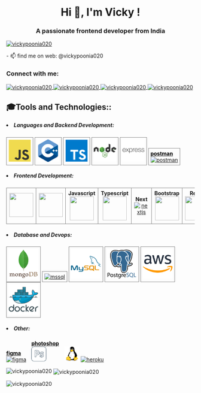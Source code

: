 <h1 align="center">Hi 👋, I'm Vicky !</h1>
<h3 align="center">A passionate frontend developer from India</h3>
<!-- <p align="left"><img src="https://komarev.com/ghpvc/?username=vickypoonia020&label=Profile%20views&color=0e75b6&style=flat" alt="vickypoonia020" /></p> -->
<!-- <p align="left"><a href="https://github.com/ryo-ma/github-profile-trophy"><img src="https://github-profile-trophy.vercel.app/?username=vickypoonia020" alt="vickypoonia020" /></a></p> -->
<p align="left">
  <a href="https://twitter.com/vickypoonia020" target="blank">
    <img src="https://img.shields.io/twitter/follow/vickypoonia020?logo=twitter&style=for-the-badge" alt="vickypoonia020" />
  </a>
</p>
<!-- - 🔭 I’m currently working on [JustBaked](https://justbaked.netlify.app/)

- 🌱 I’m currently learning **DSA, graphql, ReactNative** --> - 👨‍💻 All of my projects are available at [https://portfolioo-websitee.netlify.app/](https://portfolioo-websitee.netlify.app/)
<!-- - 💬 Ask me about **Nextjs, Reactjs, Nodejs, Redux !** --> - 📫 find me on web: @vickypoonia020
<!-- - 📄 Know about my experiences [https://portfolioo-websitee.netlify.app/](https://portfolioo-websitee.netlify.app/) -->
<h3 align="left">Connect with me:</h3>
<p align="left">
  <a href="https://twitter.com/vickypoonia020" target="blank">
    <img align="center" src="https://raw.githubusercontent.com/rahuldkjain/github-profile-readme-generator/master/src/images/icons/Social/twitter.svg" alt="vickypoonia020" height="30" width="40" />
  </a>
  <a href="https://linkedin.com/in/vickypoonia020" target="blank">
    <img align="center" src="https://raw.githubusercontent.com/rahuldkjain/github-profile-readme-generator/master/src/images/icons/Social/linked-in-alt.svg" alt="vickypoonia020" height="30" width="40" />
  </a>
  <a href="https://instagram.com/vickypoonia020" target="blank">
    <img align="center" src="https://raw.githubusercontent.com/rahuldkjain/github-profile-readme-generator/master/src/images/icons/Social/instagram.svg" alt="vickypoonia020" height="30" width="40" />
  </a>
  <a href="https://www.leetcode.com/vickypoonia020" target="blank">
    <img align="center" src="https://raw.githubusercontent.com/rahuldkjain/github-profile-readme-generator/master/src/images/icons/Social/leet-code.svg" alt="vickypoonia020" height="30" width="40" />
  </a>
</p>
<h2 align="left">🎓Tools and Technologies::</h2>
<p align="left">
<h5 align="left"><li>Languages and Backend Development:</li></h5>
<a href="https://developer.mozilla.org/en-US/docs/Web/JavaScript" target="_blank" rel="noreferrer" style="border: 1px solid grey; padding: 5px; display: inline-block; margin: 0; margin-right: 0;">
  <img src="https://raw.githubusercontent.com/devicons/devicon/master/icons/javascript/javascript-original.svg" alt="javascript" width="60" height="60" />
</a>
<a href="https://www.w3schools.com/cpp/" target="_blank" rel="noreferrer" style="border: 1px solid grey; padding: 5px; display: inline-block; margin: 0; margin-right: 0;">
  <img src="https://raw.githubusercontent.com/devicons/devicon/master/icons/cplusplus/cplusplus-original.svg" alt="cplusplus" width="60" height="60" />
</a>
<a href="https://www.typescriptlang.org/" target="_blank" rel="noreferrer" style="border: 1px solid grey; padding: 5px; display: inline-block; margin: 0; margin-right: 0;">
  <img src="https://raw.githubusercontent.com/devicons/devicon/master/icons/typescript/typescript-original.svg" alt="typescript" width="60" height="60" />
</a>
<a href="https://nodejs.org" target="_blank" rel="noreferrer" style="border: 1px solid grey; padding: 5px; display: inline-block; margin: 0; margin-right: 0;">
  <img src="https://raw.githubusercontent.com/devicons/devicon/master/icons/nodejs/nodejs-original-wordmark.svg" alt="nodejs" width="60" height="60" />
</a>
<a href="https://expressjs.com" target="_blank" rel="noreferrer" style="border: 1px solid grey; padding: 5px; display: inline-block; margin: 0; margin-right: 0;">
  <img src="https://raw.githubusercontent.com/devicons/devicon/master/icons/express/express-original-wordmark.svg" alt="express" width="60" height="60" />
</a>
<a href="https://postman.com" target="_blank" rel="noreferrer" style="border: 1px solid grey; padding: 5px; display: inline-block; margin: 0; margin-right: 0;">
<span align="center" style="color: black;"><strong>postman</strong></span><br>
  <img src="https://www.vectorlogo.zone/logos/getpostman/getpostman-icon.svg" alt="postman" width="35" height="37" />
</a>
</a>
<h5 align="left"><li>Frontend Development:</li></h5>
<table>
		<tbody>
			<tr>
				<td align="center" style=" border: 1px solid grey;">
					<a target="_blank" rel="noopener noreferrer nofollow"  href="https://camo.githubusercontent.com/0572484ad6374652d6df268459e452d0cc15eb7a854cd309ac551ef1c22aadab/68747470733a2f2f63646e2e737667706f726e2e636f6d2f6c6f676f732f68746d6c2d352e737667" ><img height="64px" width="64px" src="https://camo.githubusercontent.com/0572484ad6374652d6df268459e452d0cc15eb7a854cd309ac551ef1c22aadab/68747470733a2f2f63646e2e737667706f726e2e636f6d2f6c6f676f732f68746d6c2d352e737667" data-canonical-src="https://cdn.svgporn.com/logos/html-5.svg" style="max-width: 100%;"></a>
					</td>
				<td align="center" style=" border: 1px solid grey;">
					<a target="_blank" rel="noopener noreferrer nofollow" href="https://camo.githubusercontent.com/c1f5dc2448313016f31c281247e0f2b7b9afb61bfaa80e43f0affe0f98bb15a3/68747470733a2f2f63646e2e737667706f726e2e636f6d2f6c6f676f732f6373732d332e737667"><img height="64px" width="64px" src="https://camo.githubusercontent.com/c1f5dc2448313016f31c281247e0f2b7b9afb61bfaa80e43f0affe0f98bb15a3/68747470733a2f2f63646e2e737667706f726e2e636f6d2f6c6f676f732f6373732d332e737667" data-canonical-src="https://cdn.svgporn.com/logos/css-3.svg" style="max-width: 100%;"></a>
					</td>
				<td align="center" style=" border: 1px solid grey;">
					<span><strong>Javascript</strong></span><br>
					<a target="_blank" rel="noopener noreferrer nofollow" href="https://camo.githubusercontent.com/e8957fc08fb95fbe2110ae9dd1f3d0a8306d2dcbd922d42c0e556f369401d450/68747470733a2f2f63646e2e737667706f726e2e636f6d2f6c6f676f732f6a6176617363726970742e737667"><img height="64px" width="64px" src="https://camo.githubusercontent.com/e8957fc08fb95fbe2110ae9dd1f3d0a8306d2dcbd922d42c0e556f369401d450/68747470733a2f2f63646e2e737667706f726e2e636f6d2f6c6f676f732f6a6176617363726970742e737667" data-canonical-src="https://cdn.svgporn.com/logos/javascript.svg" style="max-width: 100%;"></a>
					</td>
				<td align="center" style=" border: 1px solid grey;">
					<span><strong>Typescript</strong></span><br>
					<a target="_blank" rel="noopener noreferrer nofollow" href="https://camo.githubusercontent.com/4993ff7fe46dd32135f0dd404c7dbb3ad71035433f4bb769514906dbf810943f/68747470733a2f2f63646e2e737667706f726e2e636f6d2f6c6f676f732f747970657363726970742e737667"><img height="64px" width="64px" src="https://camo.githubusercontent.com/4993ff7fe46dd32135f0dd404c7dbb3ad71035433f4bb769514906dbf810943f/68747470733a2f2f63646e2e737667706f726e2e636f6d2f6c6f676f732f747970657363726970742e737667" data-canonical-src="https://cdn.svgporn.com/logos/typescript.svg" style="max-width: 100%;"></a>
					</td>
				<td align="center" style=" border: 1px solid grey;">
					<span><strong>Next</strong></span><br>
                    <a href="https://nextjs.org/" target="_blank" rel="noreferrer" padding: 5px; display: inline-block; margin: 0; margin-right: 0;">
                    <img src="https://cdn.worldvectorlogo.com/logos/nextjs-2.svg" alt="nextjs" width="80" height="60" />
                    </a>
					</td>
				<td align="center" style=" border: 1px solid grey;">
					<span><strong>Bootstrap</strong></span><br>
					<a target="_blank" rel="noopener noreferrer nofollow" href="https://camo.githubusercontent.com/ea3c145923463699dc1bca226f1b1d3c0efbcb75217e858d64441f25709528a0/68747470733a2f2f63646e2e737667706f726e2e636f6d2f6c6f676f732f626f6f7473747261702e737667"><img height="64px" width="64px" src="https://camo.githubusercontent.com/ea3c145923463699dc1bca226f1b1d3c0efbcb75217e858d64441f25709528a0/68747470733a2f2f63646e2e737667706f726e2e636f6d2f6c6f676f732f626f6f7473747261702e737667" data-canonical-src="https://cdn.svgporn.com/logos/bootstrap.svg" style="max-width: 100%;"></a>
					</td>
				<td align="center" style=" border: 1px solid grey;">
					<span><strong>React</strong></span><br>
					<a target="_blank" rel="noopener noreferrer nofollow" href="https://camo.githubusercontent.com/c58210be26f471fb41ad12dff8c9700c1c4889c2840b1269b31307062ff2e305/68747470733a2f2f63646e2e737667706f726e2e636f6d2f6c6f676f732f72656163742e737667"><img height="64px" width="64px" src="https://camo.githubusercontent.com/c58210be26f471fb41ad12dff8c9700c1c4889c2840b1269b31307062ff2e305/68747470733a2f2f63646e2e737667706f726e2e636f6d2f6c6f676f732f72656163742e737667" data-canonical-src="https://cdn.svgporn.com/logos/react.svg" style="max-width: 100%;"></a>
					</td>
				<td align="center" style=" border: 1px solid grey;">
					<span><strong>Redux</strong></span><br>
					<a target="_blank" rel="noopener noreferrer nofollow" href="https://camo.githubusercontent.com/e67e6d25e9a59468bd73f49610b82807302b289f1283f7b7995edfd821f5110d/68747470733a2f2f63646e2e776f726c64766563746f726c6f676f2e636f6d2f6c6f676f732f72656475782e737667"><img height="64px" width="64px" src="https://camo.githubusercontent.com/e67e6d25e9a59468bd73f49610b82807302b289f1283f7b7995edfd821f5110d/68747470733a2f2f63646e2e776f726c64766563746f726c6f676f2e636f6d2f6c6f676f732f72656475782e737667" data-canonical-src="https://cdn.worldvectorlogo.com/logos/redux.svg" style="max-width: 100%;"></a>
					</td>
                <td align="center" style=" border: 1px solid grey;">
					<span><strong>tailwindcss</strong></span><br>
					<a href="https://tailwindcss.com/" target="_blank" rel="noreferrer" style=" padding: 5px; display: inline-block; margin: 0; margin-right: 0;">
                    <img src="https://www.vectorlogo.zone/logos/tailwindcss/tailwindcss-icon.svg" alt="tailwind" width="60" height="60" /></a>
					</td>
                <td align="center" style=" border: 1px solid grey;">
					<span><strong>webpack</strong></span><br>
					<a href="https://webpack.js.org" target="_blank" rel="noreferrer" style=" padding: 5px; display: inline-block; margin: 0; margin-right: 0;">
                    <img src="https://raw.githubusercontent.com/devicons/devicon/d00d0969292a6569d45b06d3f350f463a0107b0d/icons/webpack/webpack-original-wordmark.svg" alt="webpack" width="60" height="60" />
                    </a>
					</td>
			</tr>
		</tbody>
	</table>
<!-- 
<h5 align="left"><li>Backend Development:</li></h5>
<a href="https://nodejs.org" target="_blank" rel="noreferrer" style="border: 1px solid grey; padding: 5px; display: inline-block; margin: 0; margin-right: 0;">
  <img src="https://raw.githubusercontent.com/devicons/devicon/master/icons/nodejs/nodejs-original-wordmark.svg" alt="nodejs" width="80" height="80" />
</a>
<a href="https://expressjs.com" target="_blank" rel="noreferrer" style="border: 1px solid grey; padding: 5px; display: inline-block; margin: 0; margin-right: 0;">
  <img src="https://raw.githubusercontent.com/devicons/devicon/master/icons/express/express-original-wordmark.svg" alt="express" width="80" height="80" />
</a>
<a href="https://postman.com" target="_blank" rel="noreferrer" style="border: 1px solid grey; padding: 5px; display: inline-block; margin: 0; margin-right: 0;">
<span align="center" style="color: black;"><strong>postman</strong></span><br>
  <img src="https://www.vectorlogo.zone/logos/getpostman/getpostman-icon.svg" alt="postman" width="55" height="57" />
</a> -->

<h5 align="left"><li>Database and Devops:</li></h5>
<a href="https://www.mongodb.com/" target="_blank" rel="noreferrer" style="border: 1px solid grey; padding: 5px; display: inline-block; margin: 0; margin-right: 0;">
  <img src="https://raw.githubusercontent.com/devicons/devicon/master/icons/mongodb/mongodb-original-wordmark.svg" alt="mongodb" width="80" height="80" />
</a>
<a href="https://www.microsoft.com/en-us/sql-server" target="_blank" rel="noreferrer" style="border: 1px solid grey; padding: 5px; display: inline-block; margin: 0; margin-right: 0;">
  <img src="https://www.svgrepo.com/show/303229/microsoft-sql-server-logo.svg" alt="mssql" width="80" height="80" />
</a>
<a href="https://www.mysql.com/" target="_blank" rel="noreferrer" style="border: 1px solid grey; padding: 5px; display: inline-block; margin: 0; margin-right: 0;">
  <img src="https://raw.githubusercontent.com/devicons/devicon/master/icons/mysql/mysql-original-wordmark.svg" alt="mysql" width="80" height="80" />
</a>
<a href="https://www.postgresql.org" target="_blank" rel="noreferrer" style="border: 1px solid grey; padding: 5px; display: inline-block; margin: 0; margin-right: 0;">
  <img src="https://raw.githubusercontent.com/devicons/devicon/master/icons/postgresql/postgresql-original-wordmark.svg" alt="postgresql" width="80" height="80" />
</a>
<!-- <h5 align="left"><li>Devops:</li></h5> -->
<a href="https://aws.amazon.com" target="_blank" rel="noreferrer" style="border: 1px solid grey; padding: 5px; display: inline-block; margin: 0; margin-right: 0;">
  <img src="https://raw.githubusercontent.com/devicons/devicon/master/icons/amazonwebservices/amazonwebservices-original-wordmark.svg" alt="aws" width="80" height="80" />
</a>
<a href="https://www.docker.com/" target="_blank" rel="noreferrer" style="border: 1px solid grey; padding: 5px; display: inline-block; margin: 0; margin-right: 0;">
  <img src="https://raw.githubusercontent.com/devicons/devicon/master/icons/docker/docker-original-wordmark.svg" alt="docker" width="80" height="80" />
</a>
<!-- <a href="https://www.electronjs.org" target="_blank" rel="noreferrer">
  <img src="https://raw.githubusercontent.com/devicons/devicon/master/icons/electron/electron-original.svg" alt="electron" width="40" height="40" />
</a>
<a href="https://git-scm.com/" target="_blank" rel="noreferrer">
  <img src="https://www.vectorlogo.zone/logos/git-scm/git-scm-icon.svg" alt="git" width="40" height="40" />
</a>
<a href="https://graphql.org" target="_blank" rel="noreferrer">
  <img src="https://www.vectorlogo.zone/logos/graphql/graphql-icon.svg" alt="graphql" width="40" height="40" />
</a> -->
<!-- <h5 align="left"><li>Backend as a Service(BaaS):</li></h5>
<a href="https://heroku.com" target="_blank" rel="noreferrer" style="border: 1px solid #000; padding: 5px; display: inline-block;"><span align="center" style="color: black;"><strong>heroku</strong></span><br>
  <img src="https://www.vectorlogo.zone/logos/heroku/heroku-icon.svg" alt="heroku" width="80" height="80" />
</a>
<a href="https://jestjs.io" target="_blank" rel="noreferrer" style="border: 1px solid #000; padding: 5px; display: inline-block;">
  <span align="center" style="color: black;"><strong>jestjs</strong></span><br>
  <img src="https://www.vectorlogo.zone/logos/jestjsio/jestjsio-icon.svg" alt="jest" width="80" height="80" />
</a> -->
<h5 align="left"><li>Other:</li></h5>
<a href="https://www.figma.com/" target="_blank" rel="noreferrer"style="display: inline-block; margin: 0; margin-right: 10px;">
  <span align="center" style="color: black;"><strong>figma</strong></span><br>
  <img src="https://www.vectorlogo.zone/logos/figma/figma-icon.svg" alt="figma" width="40" height="40" />
</a>
<a href="https://www.photoshop.com/en" target="_blank" rel="noreferrer"style="display: inline-block; margin: 0; margin-right: 10px;">
  <span align="center" style="color: black;"><strong>photoshop</strong></span><br>
  <img src="https://raw.githubusercontent.com/devicons/devicon/master/icons/photoshop/photoshop-line.svg" alt="photoshop" width="40" height="40" />
</a>
<a href="https://www.linux.org/" target="_blank" rel="noreferrer"style="display: inline-block; margin: 0; margin-right: 0;">
  <img src="https://raw.githubusercontent.com/devicons/devicon/master/icons/linux/linux-original.svg" alt="linux" width="40" height="40" />
</a>
<a href="https://heroku.com" target="_blank" rel="noreferrer">
  <img src="https://www.vectorlogo.zone/logos/heroku/heroku-icon.svg" alt="heroku" width="40" height="40" />
</a>
<!-- <a href="https://jestjs.io" target="_blank" rel="noreferrer">
  <img src="https://www.vectorlogo.zone/logos/jestjsio/jestjsio-icon.svg" alt="jest" width="40" height="40" />
</a>
<a href="https://nestjs.com/" target="_blank" rel="noreferrer">
  <img src="https://raw.githubusercontent.com/devicons/devicon/master/icons/nestjs/nestjs-plain.svg" alt="nestjs" width="40" height="40" />
</a>
<a href="https://reactnative.dev/" target="_blank" rel="noreferrer">
  <img src="https://reactnative.dev/img/header_logo.svg" alt="reactnative" width="40" height="40" />
</a>
<a href="https://redis.io" target="_blank" rel="noreferrer">
  <img src="https://raw.githubusercontent.com/devicons/devicon/master/icons/redis/redis-original-wordmark.svg" alt="redis" width="40" height="40" />
</a>
<a href="https://sass-lang.com" target="_blank" rel="noreferrer">
  <img src="https://raw.githubusercontent.com/devicons/devicon/master/icons/sass/sass-original.svg" alt="sass" width="40" height="40" />
</a>
<a href="https://www.tensorflow.org" target="_blank" rel="noreferrer">
  <img src="https://www.vectorlogo.zone/logos/tensorflow/tensorflow-icon.svg" alt="tensorflow" width="40" height="40" />
</a>
<a href="https://vuejs.org/" target="_blank" rel="noreferrer">
  <img src="https://raw.githubusercontent.com/devicons/devicon/master/icons/vuejs/vuejs-original-wordmark.svg" alt="vuejs" width="40" height="40" />
</a>
<a href="https://zapier.com" target="_blank" rel="noreferrer">
  <img src="https://www.vectorlogo.zone/logos/zapier/zapier-icon.svg" alt="zapier" width="40" height="40" />
</a> -->

</p>



<!-- stats -->
<p><img align="left" src="https://github-readme-stats.vercel.app/api/top-langs?username=vickypoonia020&show_icons=true&locale=en&layout=compact" alt="vickypoonia020" /></p>

<p>&nbsp;<img align="center" src="https://github-readme-stats.vercel.app/api?username=vickypoonia020&show_icons=true&locale=en" alt="vickypoonia020" /></p>

<p><img align="center" src="https://github-readme-streak-stats.herokuapp.com/?user=vickypoonia020&" alt="vickypoonia020" /></p>
